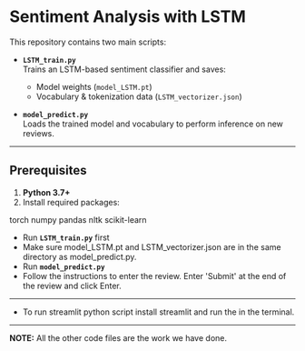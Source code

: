# Sentiment Analysis with LSTM

This repository contains two main scripts: 

- **`LSTM_train.py`**  
  Trains an LSTM-based sentiment classifier and saves:
  - Model weights (`model_LSTM.pt`)  
  - Vocabulary & tokenization data (`LSTM_vectorizer.json`)

- **`model_predict.py`**  
  Loads the trained model and vocabulary to perform inference on new reviews.

---

## Prerequisites

1. **Python 3.7+**  
2. Install required packages:

torch
numpy
pandas
nltk
scikit-learn


- Run **`LSTM_train.py`**   first 
- Make sure model_LSTM.pt and LSTM_vectorizer.json are in the same directory as model_predict.py.
- Run **`model_predict.py`**  
- Follow the instructions to enter the review. Enter 'Submit' at the end of the review and click Enter. 

---
- To run streamlit python script install streamlit and run the in the terminal.

---

**NOTE:** All the other code files are the work we have done.
